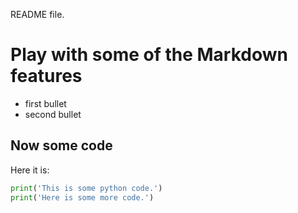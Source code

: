 README file.

Play with some of the Markdown features
=======================================

- first bullet
- second bullet

Now some code
-------------

Here it is:
```python
print('This is some python code.')
print('Here is some more code.')


